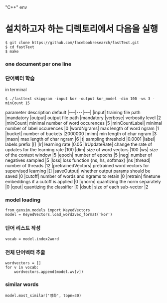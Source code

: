 "C++" env

# 설치하고자 하는 디렉토리에서 다음을 실행
~~~
$ git clone https://github.com/facebookresearch/fastText.git
$ cd fastText
$ make
~~~

### one document per one line

### 단어벡터 학습
in terminal
~~~
$ ./fasttext skipgram -input kor -output kor_model -dim 100 -ws 3 -minCount 15
~~~


parameter	description	default
|---|---|---|
|input|	training file path	|mandatory
|output|	output file path	|mandatory
|verbose|	verbosity level	|2
|minCount|	minimal number of word occurences	|5
|minCountLabel|	minimal number of label occurences	|0
|wordNgrams|	max length of word ngram	|1
|bucket|	number of buckets	|2000000
|minn|	min length of char ngram	|3
|maxn|	max length of char ngram	|6
|t|	sampling threshold	|0.0001
|label|	labels prefix	|[]
|lr|	learning rate	|0.05
|lrUpdateRate|	change the rate of updates for the learning rate	|100
|dim|	size of word vectors	|100
|ws|	size of the context window	|5
|epoch|	number of epochs	|5
|neg|	number of negatives sampled	|5
|loss|	loss function {ns, hs, softmax}	|ns
|thread|	number of threads	|12
|pretrainedVectors|	pretrained word vectors for supervised learning	|[]
|saveOutput|	whether output params should be saved	|0
|cutoff|	number of words and ngrams to retain	|0
|retrain|	finetune embeddings if a cutoff is applied	|0
|qnorm|	quantizing the norm separately	|0
|qout|	quantizing the classifier	|0
|dsub|	size of each sub-vector	|2


### model loading
~~~
from gensim.models import KeyedVectors
model = KeyedVectors.load_word2vec_format('kor')
~~~

### 단어 리스트 작성
~~~ 
vocab = model.index2word 
~~~

### 전체 단어벡터 추출
~~~
wordvectors = []
for v in vocab:
	wordvectors.append(model.wv[v])
~~~

### similar words
~~~
model.most_similar('영화', topn=30)
~~~
